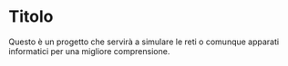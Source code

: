 # Titolo

Questo è un progetto che servirà a simulare le reti o comunque apparati informatici per una migliore comprensione.
